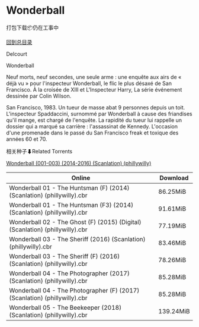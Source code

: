 # Wonderball

打包下载📦仍在工事中

[回到总目录](/Catalogs.md)

Delcourt

Wonderball

Neuf morts, neuf secondes, une seule arme : une enquête aux airs de « déjà vu » pour l'inspecteur Wonderball, le flic le plus désaxé de San Francisco. À la croisée de XIII et L'Inspecteur Harry, La série événement dessinée par Colin Wilson.



San Francisco, 1983. Un tueur de masse abat 9 personnes depuis un toit. L'inspecteur Spaddaccini, surnommé par Wonderball à cause des friandises qu'il mange, est chargé de l'enquête. La rapidité du tueur lui rappelle un dossier qui a marqué sa carrière : l'assassinat de Kennedy. L'occasion d'une promenade dans le passé du San Francisco freak et toxique des années 60 et 70.





相关种子⬇Related Torrents

[Wonderball (001-003) (2014-2016) (Scanlation) (phillywilly)](https://github.com/alicewish/markdown/blob/master/torrent/Wonderball--001-003---2014-2016---Scanlation---phillywilly.md)

Online | Download
--- | ---
Wonderball 01 - The Huntsman (F) (2014) (Scanlation) (phillywilly).cbr | 86.25MiB
Wonderball 01 - The Huntsman (F3) (2014) (Scanlation) (phillywilly).cbr | 91.61MiB
Wonderball 02 - The Ghost (F) (2015) (Digital) (Scanlation) (phillywilly).cbr | 77.19MiB
Wonderball 03 - The Sheriff (2016) (Scanlation) (phillywilly).cbr | 83.46MiB
Wonderball 03 - The Sheriff (F) (2016) (Scanlation) (phillywilly).cbr | 78.26MiB
Wonderball 04 - The Photographer (2017) (Scanlation) (phillywilly).cbr | 85.28MiB
Wonderball 04 - The Photographer (F) (2017) (Scanlation) (phillywilly).cbr | 85.28MiB
Wonderball 05 - The Beekeeper (2018) (Scanlation) (phillywilly).cbr | 139.24MiB